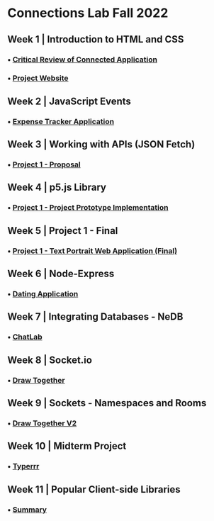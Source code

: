 # Connections Lab Fall 2022

## Week 1 | Introduction to HTML and CSS
### • [Critical Review of Connected Application](https://github.com/swostikpati/Connections-Lab-Fall-22/tree/main/Week%201/1.1)
### • [Project Website](https://github.com/swostikpati/Connections-Lab-Fall-22/tree/main/Week%201/1.2/Project)

## Week 2 | JavaScript Events
### • [Expense Tracker Application](https://github.com/swostikpati/Connections-Lab-Fall-22/tree/main/Week%202/2.2/expense_tracker)

## Week 3 | Working with APIs (JSON Fetch)
### • [Project 1 - Proposal](https://github.com/swostikpati/Connections-Lab-Fall-22/tree/main/Week%203/3.2/project1_prototype)

## Week 4 | p5.js Library
### • [Project 1 - Project Prototype Implementation](https://github.com/swostikpati/Connections-Lab-Fall-22/tree/main/Week%204/4.2/project1_implementation)

## Week 5 | Project 1 - Final
### • [Project 1 - Text Portrait Web Application (Final)](https://github.com/swostikpati/Connections-Lab-Fall-22/tree/main/Week%205/5.2/project1_final)

## Week 6 | Node-Express
### • [Dating Application](https://github.com/swostikpati/Connections-Lab-Fall-22/tree/main/Week%206/6.2/dating_app)

## Week 7 | Integrating Databases - NeDB
### • [ChatLab](https://github.com/swostikpati/Connections-Lab-Fall-22/tree/main/Week%207/7.1%20and%207.2)

## Week 8 | Socket.io
### • [Draw Together](https://github.com/swostikpati/Connections-Lab-Fall-22/tree/main/Week%208/8.2/drawTogether)

## Week 9 | Sockets - Namespaces and Rooms
### • [Draw Together V2](https://github.com/swostikpati/Connections-Lab-Fall-22/tree/main/Week%209/9.2/drawTogetherV2)

## Week 10 | Midterm Project
### • [Typerrr](https://github.com/swostikpati/Connections-Lab-Fall-22/tree/main/Week%2010/Typerrr)

## Week 11 | Popular Client-side Libraries
### • [Summary](https://github.com/swostikpati/Connections-Lab-Fall-22/tree/main/Week%2011)
